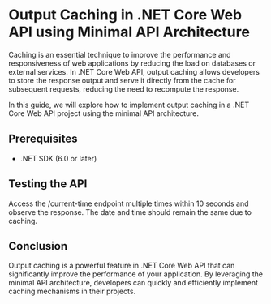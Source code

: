 # Output Caching in .NET Core Web API using Minimal API Architecture

Caching is an essential technique to improve the performance and responsiveness of web applications by reducing the load on databases or external services. In .NET Core Web API, output caching allows developers to store the response output and serve it directly from the cache for subsequent requests, reducing the need to recompute the response.

In this guide, we will explore how to implement output caching in a .NET Core Web API project using the minimal API architecture.

## Prerequisites
- .NET SDK (6.0 or later)

## Testing the API
Access the /current-time endpoint multiple times within 10 seconds and observe the response. The date and time should remain the same due to caching.

## Conclusion
Output caching is a powerful feature in .NET Core Web API that can significantly improve the performance of your application. By leveraging the minimal API architecture, developers can quickly and efficiently implement caching mechanisms in their projects.